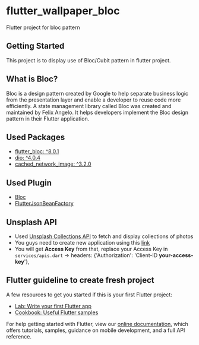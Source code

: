 # flutter_wallpaper_bloc

Flutter project for bloc pattern

## Getting Started
This project is to display use of Bloc/Cubit pattern in flutter project.

## What is Bloc?
Bloc is a design pattern created by Google to help separate business logic from the presentation layer and enable a developer to reuse code more efficiently. A state management library called Bloc was created and maintained by Felix Angelo. It helps developers implement the Bloc design pattern in their Flutter application. 

## Used Packages
- [flutter_bloc: ^8.0.1](https://pub.dev/packages/flutter_bloc)
- [dio: ^4.0.4](https://pub.dev/packages/dio)
- [cached_network_image: ^3.2.0](https://pub.dev/packages/cached_network_image)

## Used Plugin
- [Bloc](https://plugins.jetbrains.com/plugin/12129-bloc)
- [FlutterJsonBeanFactory](https://github.com/fluttercandies/FlutterJsonBeanFactory)

## Unsplash API
- Used [Unsplash Collections API](https://unsplash.com/documentation#list-collections) to fetch and display collections of photos
- You guys need to create new application using this [link](https://unsplash.com/oauth/applications/new)
- You will get **Access Key** from that, replace your Access Key in `services/apis.dart` -> headers: {'Authorization': 'Client-ID **your-access-key**'},

## Flutter guideline to create fresh project
A few resources to get you started if this is your first Flutter project:

- [Lab: Write your first Flutter app](https://flutter.dev/docs/get-started/codelab)
- [Cookbook: Useful Flutter samples](https://flutter.dev/docs/cookbook)

For help getting started with Flutter, view our
[online documentation](https://flutter.dev/docs), which offers tutorials,
samples, guidance on mobile development, and a full API reference.
